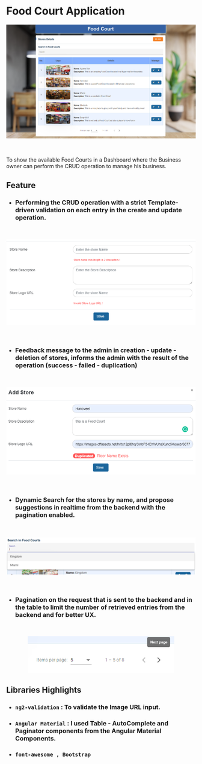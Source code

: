 # Food Court Application
<p align="center">
  <img  src="src/assets/images/foodcourt-img.png"/>
</p>
</br>

To show the available Food Courts in a Dashboard where the Business owner can perform the CRUD operation to manage his business.

## Feature
- ### Performing the CRUD operation with a strict Template-driven validation on each entry in the create and  update operation.
</br>
<p align="center">
  <img  src="src/assets/images/foodcourt-create.png"/>
</p>
</br>

- ### Feedback message to the admin in creation - update - deletion of stores, informs the admin with the result of the operation (success - failed - duplication)
</br>
<p align="center">
  <img  src="src/assets/images/foodcourt-feedback.png"/>
</p>
</br>


- ### Dynamic Search for the stores by name, and propose suggestions in realtime from the backend with the pagination enabled.
</br>
<p align="center">
  <img  src="src/assets/images/foodcourt-search.png"/>
</p>
</br>

- ### Pagination on the request that is sent to the backend and in the table to limit the number of retrieved entries from the backend and for better UX. 

</br>

<p align="center">
  <img  src="src/assets/images/foodcourt-pagination.png"/>
</p>

## Libraries Highlights

- ### ```ng2-validation``` : To validate the Image URL input.
- ### ```Angular Material``` : I used Table - AutoComplete and Paginator components from the Angular Material Components.
- ### ```font-awesome , Bootstrap```




